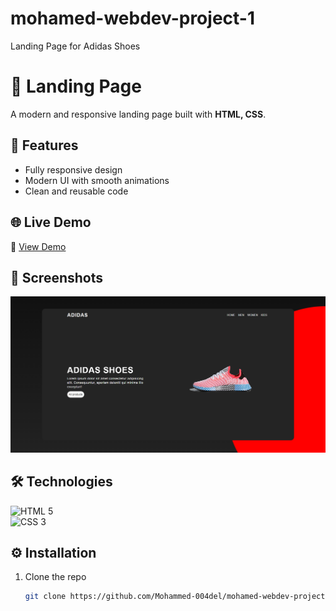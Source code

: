 # mohamed-webdev-project-1
Landing Page for Adidas Shoes
# 🎯 Landing Page  

A modern and responsive landing page built with **HTML, CSS**.  

## 🚀 Features  
- Fully responsive design  
- Modern UI with smooth animations  
- Clean and reusable code  

## 🌐 Live Demo  
🔗 [View Demo](https://mohammed-004del.github.io/mohamed-webdev-project-1/)

## 📸 Screenshots  
![Project Screenshot](Adidas.png) 

## 🛠️ Technologies  
![HTML 5](https://img.shields.io/badge/-HTML5-E34F26?logo=html5&logoColor=white&style=for-the-badge)  
![CSS 3](https://img.shields.io/badge/-CSS3-1572B6?logo=css3&logoColor=white&style=for-the-badge)  

## ⚙️ Installation  
1. Clone the repo  
   ```bash
   git clone https://github.com/Mohammed-004del/mohamed-webdev-project-1.git
